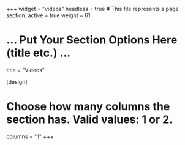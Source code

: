 +++
widget = "videos"
headless = true  # This file represents a page section.
active = true
weight = 61
# ... Put Your Section Options Here (title etc.) ...
title = "Videos"

[design]
  # Choose how many columns the section has. Valid values: 1 or 2.
  columns = "1"
+++